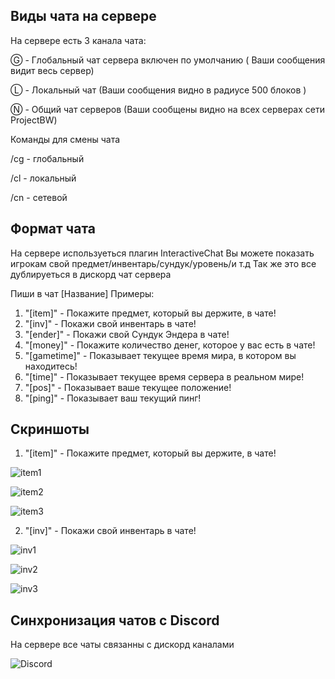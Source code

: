 ## Виды чата на сервере

На сервере есть 3 канала чата:

Ⓖ - Глобальный чат сервера включен по умолчанию ( Ваши сообщения видит весь сервер)

Ⓛ - Локальный чат (Ваши сообщения видно в радиусе 500 блоков )

Ⓝ - Общий чат серверов (Ваши сообщены видно на всех серверах сети ProjectBW)

Команды для смены чата

/cg - глобальный

/cl - локальный 

/cn - сетевой 

## Формат чата

На сервере используеться плагин InteractiveChat
Вы можете показать игрокам свой предмет/инвентарь/cундук/уровень/и т.д
Так же это все дублируеться в дискорд чат сервера

Пиши в чат [Название]
Примеры:
1. "[item]" - Покажите предмет, который вы держите, в чате!
2. "[inv]" - Покажи свой инвентарь в чате!
3. "[ender]" - Покажи свой Cундук Эндера в чате!
4. "[money]" - Покажите количество денег, которое у вас есть в чате!
5. "[gametime]" - Показывает текущее время мира, в котором вы находитесь! 
6. "[time]" - Показывает текущее время сервера в реальном мире!
7. "[pos]" - Показывает ваше текущее положение!
8. "[ping]" - Показывает ваш текущий пинг!

## Скриншоты

1. "[item]" - Покажите предмет, который вы держите, в чате!

![item1](https://wiki.projectbw.ru/images/chat/item1.png)

![item2](https://wiki.projectbw.ru/images/chat/item2.png)

![item3](https://wiki.projectbw.ru/images/chat/item3.png)

2. "[inv]" - Покажи свой инвентарь в чате!

![inv1](https://wiki.projectbw.ru/images/chat/inv1.png)

![inv2](https://wiki.projectbw.ru/images/chat/inv2.png)

![inv3](https://wiki.projectbw.ru/images/chat/inv3.png)

## Синхронизация чатов с Discord

На сервере все чаты связанны с дискорд каналами


![Discord](https://wiki.projectbw.ru/images/chat/discord.png)
